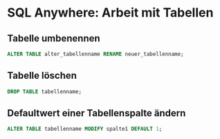 # SQL Anywhere: Arbeit mit Tabellen






## Tabelle umbenennen

```sql
ALTER TABLE alter_tabellenname RENAME neuer_tabellenname;
```


## Tabelle löschen

```sql
DROP TABLE tabellenname;
```


## Defaultwert einer Tabellenspalte ändern

```sql
ALTER TABLE tabellenname MODIFY spalte1 DEFAULT 1;
```

